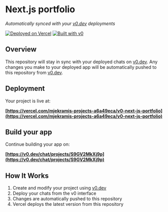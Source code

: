 # Next.js portfolio

*Automatically synced with your [v0.dev](https://v0.dev) deployments*

[![Deployed on Vercel](https://img.shields.io/badge/Deployed%20on-Vercel-black?style=for-the-badge&logo=vercel)](https://vercel.com/mjekramis-projects-a6a49eca/v0-next-js-portfolio)
[![Built with v0](https://img.shields.io/badge/Built%20with-v0.dev-black?style=for-the-badge)](https://v0.dev/chat/projects/S9GV2MkXj9p)

## Overview

This repository will stay in sync with your deployed chats on [v0.dev](https://v0.dev).
Any changes you make to your deployed app will be automatically pushed to this repository from [v0.dev](https://v0.dev).

## Deployment

Your project is live at:

**[https://vercel.com/mjekramis-projects-a6a49eca/v0-next-js-portfolio](https://vercel.com/mjekramis-projects-a6a49eca/v0-next-js-portfolio)**

## Build your app

Continue building your app on:

**[https://v0.dev/chat/projects/S9GV2MkXj9p](https://v0.dev/chat/projects/S9GV2MkXj9p)**

## How It Works

1. Create and modify your project using [v0.dev](https://v0.dev)
2. Deploy your chats from the v0 interface
3. Changes are automatically pushed to this repository
4. Vercel deploys the latest version from this repository
